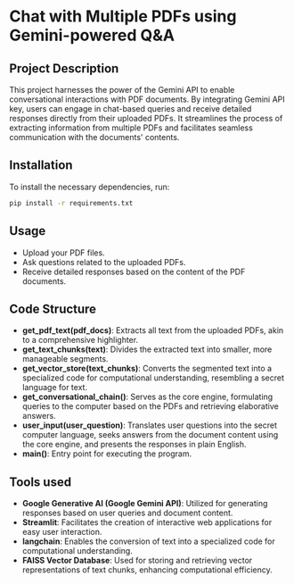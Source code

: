 # Chat with Multiple PDFs using Gemini-powered Q&A

## Project Description

This project harnesses the power of the Gemini API to enable conversational interactions with PDF documents. By integrating Gemini API key, users can engage in chat-based queries and receive detailed responses directly from their uploaded PDFs. It streamlines the process of extracting information from multiple PDFs and facilitates seamless communication with the documents' contents.

## Installation

To install the necessary dependencies, run:

```bash
pip install -r requirements.txt
```

## Usage

- Upload your PDF files.
- Ask questions related to the uploaded PDFs.
- Receive detailed responses based on the content of the PDF documents.

## Code Structure

- **get_pdf_text(pdf_docs)**: Extracts all text from the uploaded PDFs, akin to a comprehensive highlighter.
- **get_text_chunks(text)**: Divides the extracted text into smaller, more manageable segments.
- **get_vector_store(text_chunks)**: Converts the segmented text into a specialized code for computational understanding, resembling a secret language for text.
- **get_conversational_chain()**: Serves as the core engine, formulating queries to the computer based on the PDFs and retrieving elaborative answers.
- **user_input(user_question)**: Translates user questions into the secret computer language, seeks answers from the document content using the core engine, and presents the responses in plain English.
- **main()**: Entry point for executing the program.

## Tools used

- **Google Generative AI (Google Gemini API)**: Utilized for generating responses based on user queries and document content.
- **Streamlit**: Facilitates the creation of interactive web applications for easy user interaction.
- **langchain**: Enables the conversion of text into a specialized code for computational understanding.
- **FAISS Vector Database**: Used for storing and retrieving vector representations of text chunks, enhancing computational efficiency.
